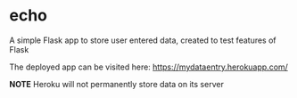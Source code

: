 # echo
A simple Flask app to store user entered data, created to test features of Flask

The deployed app can be visited here: https://mydataentry.herokuapp.com/

**NOTE**
Heroku will not permanently store data on its server